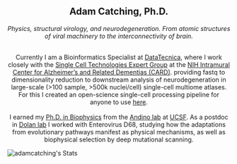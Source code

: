 ## 
<center>
    <h2 class="w3-wide">Adam Catching, Ph.D.</h2>
    <p class="w3-opacity"><i>Physics, structural virology, and neurodegeneration. From atomic structures of viral machinery to the interconnectivity of brain.</i></p>
    <br>
    <pI class="w3-content"<i>Currently I am a Bioinformatics Specialist at <a href="https://www.datatecnica.com/">DataTecnica</a>, where I work closely with the <a href="https://card.nih.gov/about-card/expert-groups/single-cell-technologies">Single Cell Technologies Expert Group</a> at the <a href="https://card.nih.gov/">NIH Intramural Center for Alzheimer’s and Related Dementias (CARD)</a>.
      providing fastq to dimensionality reduction to downstream analysis of neurodegeneration 
      in large-scale (>100 sample, >500k nuclei/cell) single-cell multiome atlases. For this I created an open-science single-cell processing pipeline for anyone to use <a href="https://github.com/NIH-CARD/scMAVERICS">here</a>. <br><br>
    I earned my <a href="https://escholarship.org/uc/item/763583b7">Ph.D. in Biophysics</a> from the <a href="andino.ucsf.edu">Andino lab</a> at <a href="ucsf.edu">UCSF</a>. As a postdoc in <a href="https://qveu.github.io/QVEU/index.html">Dolan lab</a> I worked with Enterovirus D68, studying how the adaptations from evolutionary pathways manifest as physical mechanisms, as well as biophysical selection by deep mutational scanning.  </i></p>
    </pI>
    </center>

![adamcatching's Stats](https://github-readme-stats.vercel.app/api?username=adamcatching&theme=vue-dark&show_icons=true&hide_border=true&count_private=true)
